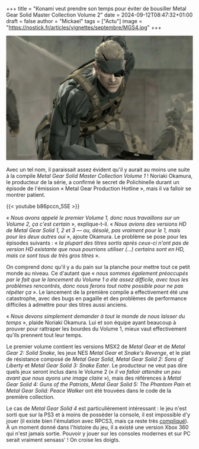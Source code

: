 +++
title = "Konami veut prendre son temps pour éviter de bousiller Metal Gear Solid Master Collection Volume 2"
date = 2024-09-12T08:47:32+01:00
draft = false
author = "Mickael"
tags = ["Actu"]
image = "https://nostick.fr/articles/vignettes/septembre/MGS4.jpg"
+++

![Metal Gear Solid 4](MGS4.jpg "Old Snake, bon pied bon œil (un seul).")

Avec un tel nom, il paraissait assez évident qu'il y aurait au moins une suite à la compile *Metal Gear Solid Master Collection Volume 1* ! Noriaki Okamura, le producteur de la série, a confirmé le secret de Polichinelle durant un épisode de l'émission « Metal Gear Production Hotline », mais il va falloir se montrer patient.

{{< youtube b86pccn_5SE >}} 

« *Nous avons appelé le premier Volume 1, donc nous travaillons sur un Volume 2, ça c'est certain* », explique-t-il. « *Nous avions des versions HD de Metal Gear Solid 1, 2 et 3 — ou, désolé, pas vraiment pour le 1, mais pour les deux autres oui* », ajoute Okamura. Le problème se pose pour les épisodes suivants : « *la plupart des titres sortis après ceux-ci n'ont pas de version HD existante que nous pourrions utiliser (…) certains sont en HD, mais ce sont tous de très gros titres* ».

On comprend donc qu'il y a du pain sur la planche pour mettre tout ce petit monde au niveau. Ce d'autant que « *nous sommes également préoccupés par le fait que le lancement du Volume 1 a été assez difficile, avec tous les problèmes rencontrés, donc nous ferons tout notre possible pour ne pas répéter ça* ». Le lancement de la première compile a effectivement été une catastrophe, avec des bugs en pagaille et des problèmes de performance difficiles à admettre pour des titres aussi anciens.

« *Nous devons simplement demander à tout le monde de nous laisser du temps* », plaide Noriaki Okamura. Lui et son équipe ayant beaucoup à prouver pour rattraper les bourdes du Volume 1, mieux vaut effectivement qu'ils prennent tout leur temps.

Le premier volume contient les versions MSX2 de *Metal Gear* et de *Metal Gear 2: Solid Snake*, les jeux NES *Metal Gear* et *Snake's Revenge*, et le plat de résistance composé de *Metal Gear Solid*, *Metal Gear Solid 2: Sons of Liberty* et *Metal Gear Solid 3: Snake Eater*. Le producteur ne veut pas dire quels jeux seront inclus dans le Volume 2 (« *il va falloir attendre un peu avant que nous ayons une image claire* »), mais des références à *Metal Gear Solid 4: Guns of the Patriots*, *Metal Gear Solid 5: The Phantom Pain* et *Metal Gear Solid: Peace Walker* ont été trouvées dans le code de la première collection.

Le cas de *Metal Gear Solid 4* est particulièrement intéressant : le jeu n'est sorti que sur la PS3 et à moins de posséder la console, il est impossible d'y jouer (il existe bien l'émulation avec RPCS3, mais ça reste très [compliqué](https://www.youtube.com/watch?v=zS1Vtqhxpok)). À un moment donné dans l'histoire du jeu, il a existé une version Xbox 360 qui n'est jamais sortie. Pouvoir y jouer sur les consoles modernes et sur PC serait vraiment sensass' ! On croise les doigts.